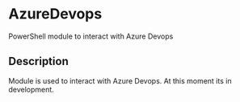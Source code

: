 # AzureDevops

PowerShell module to interact with Azure Devops


## Description

Module is used to interact with Azure Devops.
At this moment its in development.
